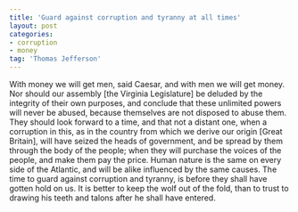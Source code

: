 ```yaml
---
title: 'Guard against corruption and tyranny at all times'
layout: post
categories:
- corruption
- money
tag: 'Thomas Jefferson'
---
```


With money we will get men, said Caesar, and with men we will get money. Nor should our assembly \[the Virginia Legislature\] be deluded by the integrity of their own purposes, and conclude that these unlimited powers will never be abused, because themselves are not disposed to abuse them. They should look forward to a time, and that not a distant one, when a corruption in this, as in the country from which we derive our origin \[Great Britain\], will have seized the heads of government, and be spread by them through the body of the people; when they will purchase the voices of the people, and make them pay the price. Human nature is the same on every side of the Atlantic, and will be alike influenced by the same causes. The time to guard against corruption and tyranny, is before they shall have gotten hold on us. It is better to keep the wolf out of the fold, than to trust to drawing his teeth and talons after he shall have entered.